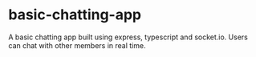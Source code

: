 # basic-chatting-app
A basic chatting app built using express, typescript and socket.io. Users can chat with other members in real time.
